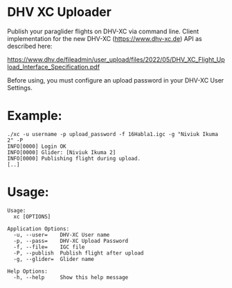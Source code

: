 # DHV XC Uploader

Publish your paraglider flights on DHV-XC via command line. Client
implementation for the new DHV-XC (https://www.dhv-xc.de) API as described
here:

https://www.dhv.de/fileadmin/user_upload/files/2022/05/DHV_XC_Flight_Upload_Interface_Specification.pdf

Before using, you must configure an upload password in your DHV-XC User
Settings.

# Example:

```
./xc -u username -p upload_password -f 16Habla1.igc -g "Niviuk Ikuma 2" -P
INFO[0000] Login OK
INFO[0000] Glider: [Niviuk Ikuma 2]
INFO[0000] Publishing flight during upload.
[..]
```

# Usage:

```
Usage:
  xc [OPTIONS]

Application Options:
  -u, --user=    DHV-XC User name
  -p, --pass=    DHV-XC Upload Password
  -f, --file=    IGC file
  -P, --publish  Publish flight after upload
  -g, --glider=  Glider name

Help Options:
  -h, --help     Show this help message
```
